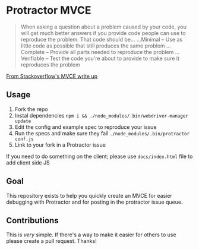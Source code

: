 Protractor MVCE
===

> When asking a question about a problem caused by your code, you will get much better answers if you provide code people can use to reproduce the problem. That code should be…
>    …Minimal – Use as little code as possible that still produces the same problem
>    …Complete – Provide all parts needed to reproduce the problem
>    …Verifiable – Test the code you're about to provide to make sure it reproduces the problem


[From Stackoverflow's MVCE write up](https://stackoverflow.com/help/mcve)


Usage
---

1. Fork the repo
2. Instal dependencies `npm i && ./node_modules/.bin/webdriver-manager update`
2. Edit the config and example spec to reproduce your issue
3. Run the specs and make sure they fail `./node_modules/.bin/protractor conf.js`
3. Link to your fork in a Protractor issue

If you need to do something on the client; please use `docs/index.html` file to add client side JS

Goal
---

This repository exists to help you quickly create an MVCE for easier debugging with Protractor and for posting in the protractor issue queue.


Contributions
---

This is _very_ simple. If there's a way to make it easier for others to use please create a pull request. Thanks!
